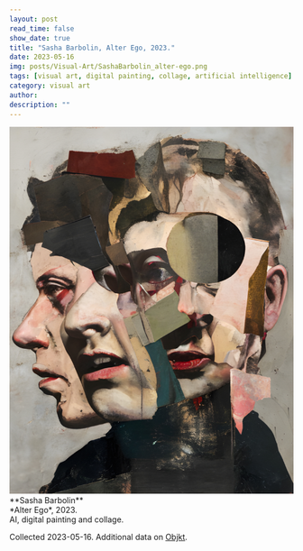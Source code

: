 ```yaml
---
layout: post
read_time: false
show_date: true
title: "Sasha Barbolin, Alter Ego, 2023."
date: 2023-05-16
img: posts/Visual-Art/SashaBarbolin_alter-ego.png
tags: [visual art, digital painting, collage, artificial intelligence]
category: visual art
author: 
description: ""
---
```


<img src='./assets/img/posts/Visual-Art/SashaBarbolin_alter-ego.png'>

<br>
**Sasha Barbolin**
<br>*Alter Ego*, 2023.
<br>AI, digital painting and collage.


 <div class="page-separator"></div>

Collected 2023-05-16. Additional data on [Objkt](https://objkt.com/tokens/KT1PXzRJXPmRoR72NbtvExgHT59K8oTjdZtk/268).
